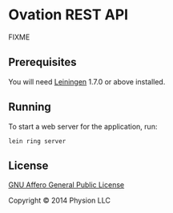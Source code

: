 # Ovation REST API

FIXME

## Prerequisites

You will need [Leiningen][1] 1.7.0 or above installed.

[1]: https://github.com/technomancy/leiningen

## Running

To start a web server for the application, run:

    lein ring server

## License

[GNU Affero General Public License](http://www.gnu.org/licenses/agpl-3.0.html)

Copyright © 2014 Physion LLC
